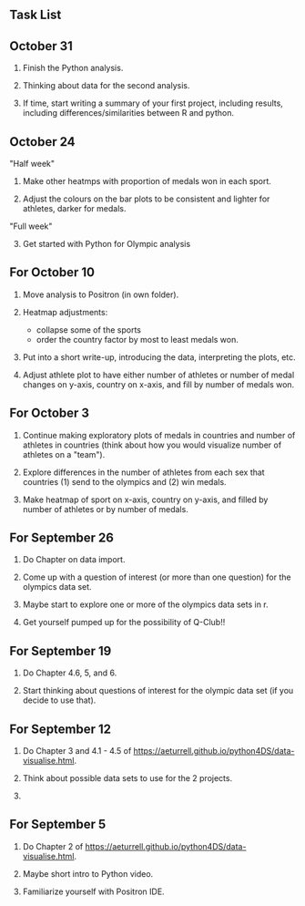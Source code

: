 ## Task List

## October 31

1. Finish the Python analysis.

2. Thinking about data for the second analysis.

3. If time, start writing a summary of your first project, including results, including differences/similarities between R and python.

## October 24

"Half week"

1. Make other heatmps with proportion of medals won in each sport.

2. Adjust the colours on the bar plots to be consistent and lighter for athletes, darker for medals.

"Full week"

3. Get started with Python for Olympic analysis

## For October 10

1. Move analysis to Positron (in own folder).

2. Heatmap adjustments:

    * collapse some of the sports 
    * order the country factor by most to least medals won.

3. Put into a short write-up, introducing the data, interpreting the plots, etc.

4. Adjust athlete plot to have either number of athletes or number of medal changes on y-axis, country on x-axis, and fill by number of medals won.

## For October 3

1. Continue making exploratory plots of medals in countries and number of athletes in countries (think about how you would visualize number of athletes on a "team").

2. Explore differences in the number of athletes from each sex that countries (1) send to the olympics and (2) win medals.

3. Make heatmap of sport on x-axis, country on y-axis, and filled by number of athletes or by number of medals.


## For September 26

1. Do Chapter on data import.

2. Come up with a question of interest (or more than one question) for the olympics data set.

3. Maybe start to explore one or more of the olympics data sets in r.

4. Get yourself pumped up for the possibility of Q-Club!!

## For September 19

1. Do Chapter 4.6, 5, and 6.

2. Start thinking about questions of interest for the olympic data set (if you decide to use that).

   
   
## For September 12

1. Do Chapter 3 and 4.1 - 4.5 of <https://aeturrell.github.io/python4DS/data-visualise.html>.

2. Think about possible data sets to use for the 2 projects.
3. 
## For September 5

1. Do Chapter 2 of <https://aeturrell.github.io/python4DS/data-visualise.html>.

2. Maybe short intro to Python video.

3. Familiarize yourself with Positron IDE.




